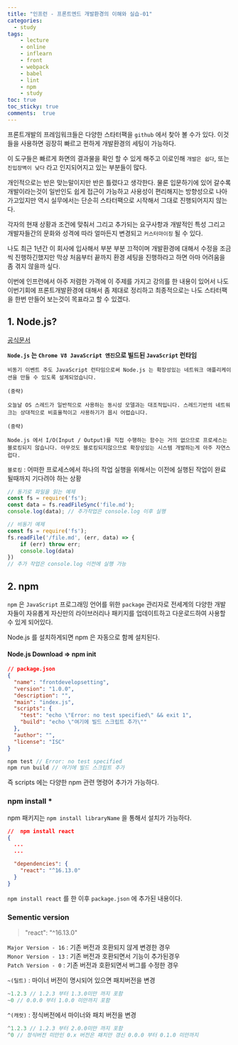 ```yaml
---
title: "인프런 - 프론트엔드 개발환경의 이해와 실습-01"
categories: 
  - study
tags: 
    - lecture
    - online
    - inflearn
    - front
    - webpack
    - babel
    - lint
    - npm
    - study
toc: true
toc_sticky: true
comments:  true
---
```


프론트개발의 프레임워크들은 다양한 스타터팩을 `github` 에서 찾아 볼 수가 있다. 이것들을 사용하면 굉장히 빠르고 편하게 개발환경의 세팅이 가능하다.  
 
이 도구들은 빠르게 화면의 결과물을 확인 할 수 있게 해주고 이로인해 `개발은 쉽다`, 또는 `진입장벽이 낮다` 라고 인지되어지고 있는 부분들이 많다.  

개인적으로는 반은 맞는말이지만 반은 틀렸다고 생각한다. 물론 입문하기에 있어 갈수록 개발이라는것이 일반인도 쉽게 접근이 가능하고 사용성이 편리해지는 방향성으로 나아가고있지만 역시 실무에서는 단순히 스타터팩으로 시작해서 그대로 진행되어지지 않는다. 

각자의 현재 상황과 조건에 맞춰서 그리고 추가되는 요구사항과 개발적인 특성 그리고 개발자들간의 문화와 성격에 따라 얼마든지 변경되고 `커스터마이징` 될 수 있다.  
  
나도 최근 1년간 이 회사에 입사해서 부분 부분 끄적이며 개발환경에 대해서 수정을 조금씩 진행하긴했지만 막상 처음부터 끝까지 환경 세팅을 진행하라고 하면 아마 어려움을 좀 겪지 않을까 싶다.  

이번에 인프런에서 아주 저렴한 가격에 이 주제를 가지고 강의를 한 내용이 있어서 나도 이번기회에 프론트개발환경에 대해서 좀 제대로 정리하고 최종적으로는 나도 스타터팩을 한번 만들어 보는것이 목표라고 할 수 있겠다.  


## 1. Node.js?
[공식문서](https://nodejs.org/ko/about/)  
  
**`Node.js` 는 `Chrome V8 JavaScript 엔진`으로 빌드된 `JavaScript` 런타임**
```
비동기 이벤트 주도 JavaScript 런타임으로써 Node.js 는 확장성있는 네트워크 애플리케이션을 만들 수 있도록 설계되었습니다.

(중략)

오늘날 OS 스레드가 일반적으로 사용하는 동시성 모델과는 대조적입니다. 스레드기반의 네트워크는 상대적으로 비효율적이고 사용하기가 몹시 어렵습니다.

(중략)

Node.js 에서 I/O(Input / Output)를 직접 수행하는 함수는 거의 없으므로 프로세스는 블로킹되지 않습니다. 아무것도 블로킹되지않으므로 확장성있는 시스템 개발하는게 아주 자연스럽다.
```  
`블로킹` : 어떠한 프로세스에서 하나의 작업 실행을 위해서는 이전에 실행된 작업이 완료될때까지 기다려야 하는 상황

``` javascript
// 동기로 파일을 읽는 예제
const fs = require('fs');
const data = fs.readFileSync('file.md'); 
console.log(data); // 추가작업은 console.log 이후 실행

// 비동기 예제
const fs = require('fs');
fs.readFile('/file.md', (err, data) => {
    if (err) throw err;
    console.log(data)
})
// 추가 작업은 console.log 이전에 실행 가능
```

## 2. npm
`npm` 은 `JavaScript` 프로그래밍 언어를 위한 `package` 관리자로 전세계의 다양한 개발자들이 자유롭게 자신만의 라이브러리나 패키지를 업데이트하고 다운로드하여 사용할 수 있게 되어있다.  

Node.js 를 설치하게되면 npm 은 자동으로 함께 설치된다.   
  
#### Node.js Download => npm init
``` json
// package.json
{
  "name": "frontdevelopsetting",
  "version": "1.0.0",
  "description": "",
  "main": "index.js",
  "scripts": {
    "test": "echo \"Error: no test specified\" && exit 1",
    "build": "echo \"여기에 빌드 스크립트 추가\""
  },
  "author": "",
  "license": "ISC"
}
```
``` javascript
npm test // Error: no test specified
npm run build // 여기에 빌드 스크립트 추가
```  

즉 scripts 에는 다양한 npm 관련 명령어 추가가 가능하다.
  
### npm install *
npm 패키지는 `npm install libraryName` 을 통해서 설치가 가능하다.
``` json
//  npm install react
{
  ...
  ...

  "dependencies": {
    "react": "^16.13.0"
  }
}
```

`npm install react` 를 한 이후 `package.json` 에 추가된 내용이다.  
  
### Sementic version
>"react": "^16.13.0"  

`Major Version - 16` : 기존 버전과 호환되지 않게 변경한 경우    
`Monor Version - 13` : 기존 버전과 호환되면서 기능이 추가된경우  
`Patch Version - 0` : 기존 버전과 호환되면서 버그를 수정한 경우  

`~(틸트)` : 마이너 버전이 명시되어 있으면 패치버전을 변경  
``` javascript
~1.2.3 // 1.2.3 부터 1.3.0미만 까지 포함
~0 // 0.0.0 부터 1.0.0 미만까지 포함
```  
  
`^(캐럿)` : 정식버전에서 마이너와 패치 버전을 변경
``` javascript
^1.2.3 // 1.2.3 부터 2.0.0미만 까지 포함
^0 // 정식버전 미만인 0.x 버전은 패치만 갱신 0.0.0 부터 0.1.0 미만까지
```  